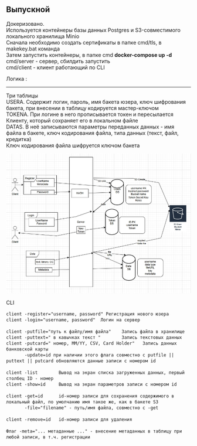 ## Выпускной

Докеризовано.<br>
Используется контейнеры базы данных Postgres и S3-совместимого локального хранилища Minio<br>
Сначала необходимо создать сертификаты в папке cmd/tls, в makekey.bat команда<br>
Затем запустить контейнеры, в папке cmd **docker-compose up -d**  <br>
cmd/server - сервер, сбилдить запустить <br>
cmd/client - клиент работающий по CLI <br>


Логика : <hr>

Три таблицы <br>
USERA. Содержит логин, пароль, имя бакета юзера, ключ шифрования бакета, при внесении в таблицу кодируется мастер-ключом<br>
TOKENA. При логине в него прописывается токен и пересылается Клиенту, который сохраняет его в локальном файле<br>
DATAS. В неё записываются параметры переданных данных - имя файла в бакете, ключ кодирования файла, типа данных (текст, файл, кредитка) <br>
Ключ кодирования файла шифруется ключом бакета<br>

<img src="goph.jpg" width="700" />

CLI <br>
```
client -register="username, password" Регистрация нового юзера
client -login="username, password"  Логин на сервер

client -putfile="путь к файлу/имя файла"    Запись файла в хранилище
client -puttext=" в кавычках текст "        Запись текстовых данных
client -putcard=" номер, ММ/YY, CSV, Card Holder"   Запись данных банковской карты
       -update=id при наличии этого флага совместно с putfile || puttext || putcard обновляются данные записи с номером id

client -list        Вывод на экран списка загруженных данных, первый столбец ID - номер 
client -show=id     Вывод на экран параметров записи с номером id

client -get=id      id-номер записи для сохранения содержимого в локальный файл, по умолчанию имя такое же, как в бакете S3
       -file="filename" - путь/имя файла, совместно с -get

client -remove=id   id-номер записи для удаления

Флаг -meta="... метаданные ..." - внесение метаданных в таблицу при любой записи, в т.ч. регистрации
```


